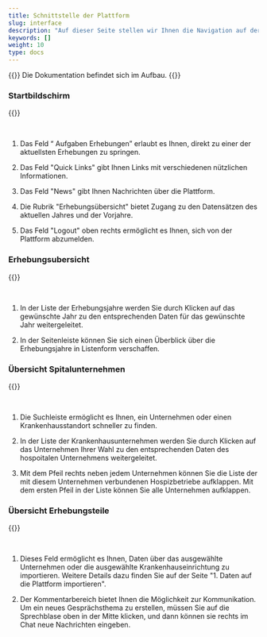 ```yaml
---
title: Schnittstelle der Plattform
slug: interface
description: "Auf dieser Seite stellen wir Ihnen die Navigation auf der Erhebungsplattform SpiGes vor."
keywords: []
weight: 10
type: docs
---
```


{{<alert color="info">}}
Die Dokumentation befindet sich im Aufbau.
{{</alert>}}


### Startbildschirm

{{<insertImage image="ecran_accueil.png" class="edge max-w-90">}}

&nbsp;

1. Das Feld “ Aufgaben Erhebungen” erlaubt es Ihnen, direkt zu einer der aktuellsten Erhebungen zu springen.  

2. Das Feld "Quick Links" gibt Ihnen Links mit verschiedenen nützlichen Informationen.

3. Das Feld "News" gibt Ihnen Nachrichten über die Plattform.

4. Die Rubrik "Erhebungsübersicht" bietet Zugang zu den Datensätzen des aktuellen Jahres und der Vorjahre. 

5. Das Feld "Logout" oben rechts ermöglicht es Ihnen, sich von der Plattform abzumelden. 

### Erhebungsubersicht

{{<insertImage image="ecran_erhebungsubersicht.png" class="edge max-w-90">}}

&nbsp;

1. In der Liste der Erhebungsjahre werden Sie durch Klicken auf das gewünschte Jahr zu den entsprechenden Daten für das gewünschte Jahr weitergeleitet.

2. In der Seitenleiste können Sie sich einen Überblick über die Erhebungsjahre in Listenform verschaffen.

### Übersicht Spitalunternehmen

{{<insertImage image="ecran_donnees.png" class="edge max-w-90">}}

&nbsp;

1. Die Suchleiste ermöglicht es Ihnen, ein Unternehmen oder einen Krankenhausstandort schneller zu finden.

2. In der Liste der Krankenhausunternehmen werden Sie durch Klicken auf das Unternehmen Ihrer Wahl zu den entsprechenden Daten des hospoitalen Unternehmens weitergeleitet.

3. Mit dem Pfeil rechts neben jedem Unternehmen können Sie die Liste der mit diesem Unternehmen verbundenen Hospizbetriebe aufklappen. Mit dem ersten Pfeil in der Liste können Sie alle Unternehmen aufklappen.

### Übersicht Erhebungsteile

{{<insertImage image="donnees_site.png" class="edge max-w-90">}}

&nbsp;

1. Dieses Feld ermöglicht es Ihnen, Daten über das ausgewählte Unternehmen oder die ausgewählte Krankenhauseinrichtung zu importieren. Weitere Details dazu finden Sie auf der Seite "1. Daten auf die Plattform importieren".

2. Der Kommentarbereich bietet Ihnen die Möglichkeit zur Kommunikation. Um ein neues Gesprächsthema zu erstellen, müssen Sie auf die Sprechblase oben in der Mitte klicken, und dann können sie rechts im Chat neue Nachrichten eingeben. 